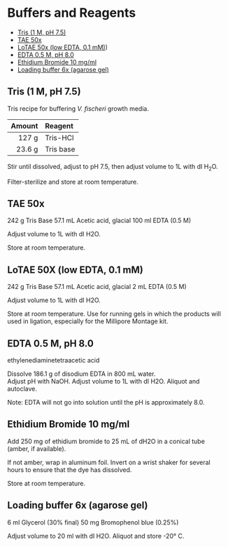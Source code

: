 # Buffers and Reagents

<!-- TOC depthFrom:2 depthTo:6 withLinks:1 updateOnSave:1 orderedList:0 -->

- [Tris (1 M, pH 7.5)](#tris-1-m-ph-75)
- [TAE 50x](#tae-50x)
- [LoTAE 50x (low EDTA, 0.1 mM)](#lotae-50x-low-edta-01-mm))
- [EDTA 0.5 M, pH 8.0](#edta-05-m-ph-80)
- [Ethidium Bromide 10 mg/ml](#ethidium-bromide-10-mgml)
- [Loading buffer 6x (agarose gel)](#loading-buffer-6x-agarose-gel)

<!-- /TOC -->

## Tris (1 M, pH 7.5)

Tris recipe for buffering *V. fischeri* growth media.

Amount | Reagent
------:|:-------
127 g  | Tris-HCl
23.6 g | Tris base

Stir until dissolved, adjust to pH 7.5, then adjust volume to 1L with dI H<sub>2</sub>O.

Filter-sterilize and store at room temperature.



## TAE 50x

242 g 		Tris Base
57.1 mL 	Acetic acid, glacial
100 ml	 	EDTA (0.5 M)

Adjust volume to 1L with dI H2O. 

Store at room temperature.



## LoTAE 50X (low EDTA, 0.1 mM)

242 g 		Tris Base
57.1 mL 	Acetic acid, glacial
2 mL 		EDTA (0.5 M)

Adjust volume to 1L with dI H2O. 

Store at room temperature.  Use for running gels in which the products will used in ligation, especially for the Millipore Montage kit. 



## EDTA 0.5 M, pH 8.0
ethylenediaminetetraacetic acid

Dissolve 186.1 g of disodium EDTA in 800 mL water.  
Adjust pH with NaOH.
Adjust volume to 1L with dI H2O.  Aliquot and autoclave.

Note: EDTA will not go into solution until the pH is approximately 8.0.



## Ethidium Bromide 10 mg/ml

Add 250 mg of ethidium bromide to 25 mL of dH2O in a conical tube (amber, if available).

If not amber, wrap in aluminum foil.  Invert on a wrist shaker for several hours to ensure that the dye has dissolved.

Store at room temperature.



## Loading buffer 6x (agarose gel)

6 ml		Glycerol (30% final)
50 mg		Bromophenol blue (0.25%)

Adjust volume to 20 ml with dI H2O.  Aliquot and store -20° C.


